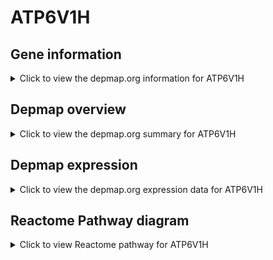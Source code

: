 <h1>ATP6V1H</h1>

<h2>Gene information</h2>
<details>
  <summary>Click to view the depmap.org information for ATP6V1H</summary>
  <iframe src="https://depmap.org/portal/gene/ATP6V1H?tab=about" style="border:none;width:100%;height:800px"></iframe>
</details>

<h2>Depmap overview</h2>
<details>
  <summary>Click to view the depmap.org summary for ATP6V1H</summary>
  <iframe src="https://depmap.org/portal/gene/ATP6V1H?tab=overview" style="border:none;width:100%;height:800px"></iframe>
</details>

<h2>Depmap expression</h2>
<details>
  <summary>Click to view the depmap.org expression data for ATP6V1H</summary>
  <iframe src="https://depmap.org/portal/gene/ATP6V1H?tab=characterization" style="border:none;width:100%;height:800px"></iframe>
</details>



<h2>Reactome Pathway diagram</h2>
<details>
  <summary>Click to view Reactome pathway for ATP6V1H</summary>
  <p>Ion channel transport</p>
  <iframe src="https://reactome.org/PathwayBrowser/#/R-HSA-983712" style="border:none;width:100%;height:800px"></iframe>
</details>



